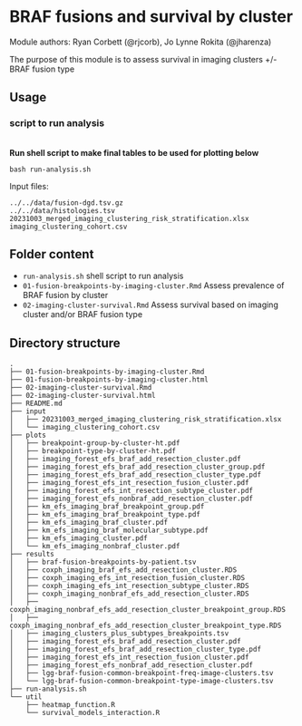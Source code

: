 # BRAF fusions and survival by cluster

Module authors: Ryan Corbett (@rjcorb), Jo Lynne Rokita (@jharenza)

The purpose of this module is to assess survival in imaging clusters +/- BRAF fusion type

## Usage
### script to run analysis
<br>**Run shell script to make final tables to be used for plotting below**
```
bash run-analysis.sh
```
Input files:
```
../../data/fusion-dgd.tsv.gz
../../data/histologies.tsv
20231003_merged_imaging_clustering_risk_stratification.xlsx
imaging_clustering_cohort.csv
```

## Folder content
* `run-analysis.sh` shell script to run analysis
* `01-fusion-breakpoints-by-imaging-cluster.Rmd` Assess prevalence of BRAF fusion by cluster 
* `02-imaging-cluster-survival.Rmd` Assess survival based on imaging cluster and/or BRAF fusion type

## Directory structure
```
.
├── 01-fusion-breakpoints-by-imaging-cluster.Rmd
├── 01-fusion-breakpoints-by-imaging-cluster.html
├── 02-imaging-cluster-survival.Rmd
├── 02-imaging-cluster-survival.html
├── README.md
├── input
│   ├── 20231003_merged_imaging_clustering_risk_stratification.xlsx
│   └── imaging_clustering_cohort.csv
├── plots
│   ├── breakpoint-group-by-cluster-ht.pdf
│   ├── breakpoint-type-by-cluster-ht.pdf
│   ├── imaging_forest_efs_braf_add_resection_cluster.pdf
│   ├── imaging_forest_efs_braf_add_resection_cluster_group.pdf
│   ├── imaging_forest_efs_braf_add_resection_cluster_type.pdf
│   ├── imaging_forest_efs_int_resection_fusion_cluster.pdf
│   ├── imaging_forest_efs_int_resection_subtype_cluster.pdf
│   ├── imaging_forest_efs_nonbraf_add_resection_cluster.pdf
│   ├── km_efs_imaging_braf_breakpoint_group.pdf
│   ├── km_efs_imaging_braf_breakpoint_type.pdf
│   ├── km_efs_imaging_braf_cluster.pdf
│   ├── km_efs_imaging_braf_molecular_subtype.pdf
│   ├── km_efs_imaging_cluster.pdf
│   └── km_efs_imaging_nonbraf_cluster.pdf
├── results
│   ├── braf-fusion-breakpoints-by-patient.tsv
│   ├── coxph_imaging_braf_efs_add_resection_cluster.RDS
│   ├── coxph_imaging_efs_int_resection_fusion_cluster.RDS
│   ├── coxph_imaging_efs_int_resection_subtype_cluster.RDS
│   ├── coxph_imaging_nonbraf_efs_add_resection_cluster.RDS
│   ├── coxph_imaging_nonbraf_efs_add_resection_cluster_breakpoint_group.RDS
│   ├── coxph_imaging_nonbraf_efs_add_resection_cluster_breakpoint_type.RDS
│   ├── imaging_clusters_plus_subtypes_breakpoints.tsv
│   ├── imaging_forest_efs_braf_add_resection_cluster.pdf
│   ├── imaging_forest_efs_braf_add_resection_cluster_type.pdf
│   ├── imaging_forest_efs_int_resection_fusion_cluster.pdf
│   ├── imaging_forest_efs_nonbraf_add_resection_cluster.pdf
│   ├── lgg-braf-fusion-common-breakpoint-freq-image-clusters.tsv
│   └── lgg-braf-fusion-common-breakpoint-type-image-clusters.tsv
├── run-analysis.sh
└── util
    ├── heatmap_function.R
    └── survival_models_interaction.R
```